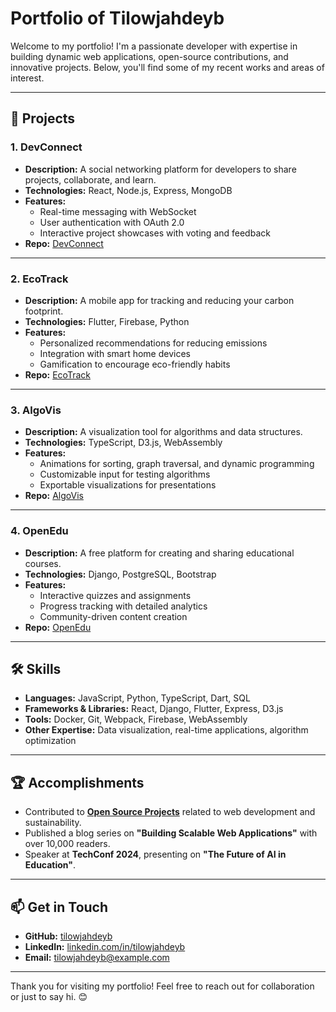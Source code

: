# Portfolio of Tilowjahdeyb

Welcome to my portfolio! I'm a passionate developer with expertise in building dynamic web applications, open-source contributions, and innovative projects. Below, you'll find some of my recent works and areas of interest.

---

## 🌟 Projects

### 1. **DevConnect**
- **Description:** A social networking platform for developers to share projects, collaborate, and learn.
- **Technologies:** React, Node.js, Express, MongoDB
- **Features:**
  - Real-time messaging with WebSocket
  - User authentication with OAuth 2.0
  - Interactive project showcases with voting and feedback
- **Repo:** [DevConnect](https://github.com/tilowjahdeyb/devconnect)

---

### 2. **EcoTrack**
- **Description:** A mobile app for tracking and reducing your carbon footprint.
- **Technologies:** Flutter, Firebase, Python
- **Features:**
  - Personalized recommendations for reducing emissions
  - Integration with smart home devices
  - Gamification to encourage eco-friendly habits
- **Repo:** [EcoTrack](https://github.com/tilowjahdeyb/ecotrack)

---

### 3. **AlgoVis**
- **Description:** A visualization tool for algorithms and data structures.
- **Technologies:** TypeScript, D3.js, WebAssembly
- **Features:**
  - Animations for sorting, graph traversal, and dynamic programming
  - Customizable input for testing algorithms
  - Exportable visualizations for presentations
- **Repo:** [AlgoVis](https://github.com/tilowjahdeyb/algovis)

---

### 4. **OpenEdu**
- **Description:** A free platform for creating and sharing educational courses.
- **Technologies:** Django, PostgreSQL, Bootstrap
- **Features:**
  - Interactive quizzes and assignments
  - Progress tracking with detailed analytics
  - Community-driven content creation
- **Repo:** [OpenEdu](https://github.com/tilowjahdeyb/openedu)

---

## 🛠️ Skills

- **Languages:** JavaScript, Python, TypeScript, Dart, SQL
- **Frameworks & Libraries:** React, Django, Flutter, Express, D3.js
- **Tools:** Docker, Git, Webpack, Firebase, WebAssembly
- **Other Expertise:** Data visualization, real-time applications, algorithm optimization

---

## 🏆 Accomplishments

- Contributed to **[Open Source Projects](https://github.com/tilowjahdeyb?tab=repositories)** related to web development and sustainability.
- Published a blog series on **"Building Scalable Web Applications"** with over 10,000 readers.
- Speaker at **TechConf 2024**, presenting on **"The Future of AI in Education"**.

---

## 📫 Get in Touch

- **GitHub:** [tilowjahdeyb](https://github.com/tilowjahdeyb)
- **LinkedIn:** [linkedin.com/in/tilowjahdeyb](https://linkedin.com/in/tilowjahdeyb)
- **Email:** tilowjahdeyb@example.com

---

Thank you for visiting my portfolio! Feel free to reach out for collaboration or just to say hi. 😊
